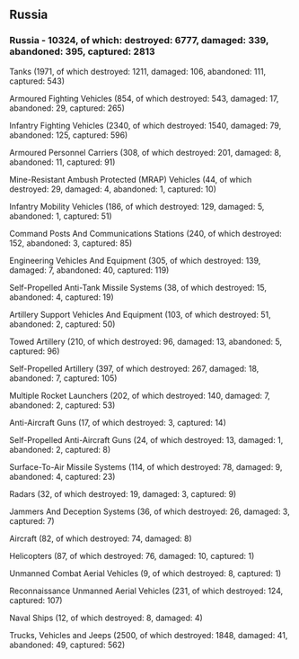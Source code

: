 
 
 ## Russia
 
 ### Russia - 10324, of which: destroyed: 6777, damaged: 339, abandoned: 395, captured: 2813

 

 

 Tanks (1971, of which destroyed: 1211, damaged: 106, abandoned: 111, captured: 543)

 Armoured Fighting Vehicles (854, of which destroyed: 543, damaged: 17, abandoned: 29, captured: 265)

 Infantry Fighting Vehicles (2340, of which destroyed: 1540, damaged: 79, abandoned: 125, captured: 596)

 Armoured Personnel Carriers (308, of which destroyed: 201, damaged: 8, abandoned: 11, captured: 91)

 Mine-Resistant Ambush Protected (MRAP) Vehicles (44, of which destroyed: 29, damaged: 4, abandoned: 1, captured: 10)

 Infantry Mobility Vehicles (186, of which destroyed: 129, damaged: 5, abandoned: 1, captured: 51)

 Command Posts And Communications Stations (240, of which destroyed: 152, abandoned: 3, captured: 85)

 Engineering Vehicles And Equipment (305, of which destroyed: 139, damaged: 7, abandoned: 40, captured: 119)

 Self-Propelled Anti-Tank Missile Systems (38, of which destroyed: 15, abandoned: 4, captured: 19)

 Artillery Support Vehicles And Equipment (103, of which destroyed: 51, abandoned: 2, captured: 50)

 Towed Artillery (210, of which destroyed: 96, damaged: 13, abandoned: 5, captured: 96)

 Self-Propelled Artillery (397, of which destroyed: 267, damaged: 18, abandoned: 7, captured: 105)

 Multiple Rocket Launchers (202, of which destroyed: 140, damaged: 7, abandoned: 2, captured: 53)

 Anti-Aircraft Guns (17, of which destroyed: 3, captured: 14)

 Self-Propelled Anti-Aircraft Guns (24, of which destroyed: 13, damaged: 1, abandoned: 2, captured: 8)

 Surface-To-Air Missile Systems (114, of which destroyed: 78, damaged: 9, abandoned: 4, captured: 23)

 Radars (32, of which destroyed: 19, damaged: 3, captured: 9)

 Jammers And Deception Systems (36, of which destroyed: 26, damaged: 3, captured: 7)

 Aircraft (82, of which destroyed: 74, damaged: 8)

 Helicopters (87, of which destroyed: 76, damaged: 10, captured: 1)

 Unmanned Combat Aerial Vehicles (9, of which destroyed: 8, captured: 1)

 Reconnaissance Unmanned Aerial Vehicles (231, of which destroyed: 124, captured: 107)

 Naval Ships (12, of which destroyed: 8, damaged: 4)

 Trucks, Vehicles and Jeeps (2500, of which destroyed: 1848, damaged: 41, abandoned: 49, captured: 562)

